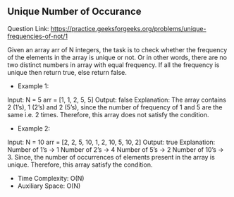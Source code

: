 ## Unique Number of Occurance 

Question Link: https://practice.geeksforgeeks.org/problems/unique-frequencies-of-not/1

Given an array arr of N integers, the task is to check whether the frequency of the elements in the array is unique or not. Or in other words, there are no two distinct numbers in array with equal frequency. If all the frequency is unique then return true, else return false.

- Example 1:

Input:
N = 5
arr = [1, 1, 2, 5, 5]
Output:
false
Explanation:
The array contains 2 (1’s), 1 (2’s) and 2 (5’s), since the number of frequency of 1 and 5 are the same i.e. 2 times. Therefore, this array does not satisfy the condition.


- Example 2:

Input:
N = 10
arr = [2, 2, 5, 10, 1, 2, 10, 5, 10, 2]
Output:
true
Explanation:
Number of 1’s -> 1
Number of 2’s -> 4
Number of 5’s -> 2
Number of 10’s -> 3.
Since, the number of occurrences of elements present in the array is unique. Therefore, this array satisfy the condition.

- Time Complexity: O(N)
- Auxiliary Space: O(N)
